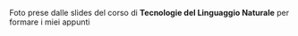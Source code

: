 Foto prese dalle slides del corso di **Tecnologie del Linguaggio Naturale** per formare i miei appunti

